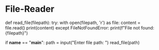 # File-Reader
def read_file(filepath):
    try:
        with open(filepath, 'r') as file:
            content = file.read()
        print(content)
    except FileNotFoundError:
        print(f"File not found: {filepath}")

if __name__ == "__main__":
    path = input("Enter file path: ")
    read_file(path)
